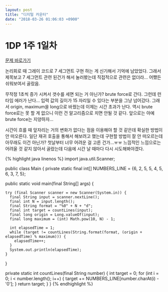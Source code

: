 ```yaml
---
layout: post
title: "디지털 카운터"
date: "2018-03-26 01:06:03 +0900"
---
```

# 1DP 1주 1일차
[문제 바로가기](https://www.acmicpc.net/problem/1020)

논리회로 때 그레이 코드로 7 세그먼트 구현 하는 게 신기해서 기억에 남았었다.
그래서 제목보고 7 세그먼트 관련 된건가 해서 눌러봤는데 직접적으로 관련은 없더라…
어쨌든 쉬워보여서 골랐음.

무작정 1초씩 증가 시켜서 갯수를 세면 되는 거 아닌가? brute force로 간다.
그런데 런타임 에러가 난다…
입력 값의 길이가 15 자리일 수 있다는 부분을 그냥 넘어갔다. 그래서 origin, maximum을 long으로 바꿨는데 이제는 시간 초과가 난다. 역시 brute force로는 못 할 게 없으니 이런 건 알고리즘으로 치면 안될 것 같다. 앞으로는 아예 brute force는 지양하자…

시간이 흐를 때 앞자리는 거의 변화가 없다는 점을 이용해야 할 것 같은데 확실한 방법이 안 떠오른다. 일단 재귀 호출을 통해서 해보려고 했는데 구현할 방법이 잘 안 떠오르는데 아무래도 이건 아닌가? 첫날부터 너무 어려운 걸 고른 건가…ㅠㅠ 느낌적인 느낌으로는 어려울 것 같지 않아서 골랐는데 다음에 시간 날 때마다 다시 시도해봐야겠다.

{% highlight java linenos %}
import java.util.Scanner;

public class Main {
  private static final int[] NUMBERS_LINE = {6, 2, 5, 5, 4, 5, 6, 3, 7, 5};

  public static void main(final String[] args) {

    try (final Scanner scanner = new Scanner(System.in)) {
      final String input = scanner.nextLine();
      final int N = input.length();
      final String format = "%0" + N + "d";
      final int target = countLines(input);
      final long origin = Long.valueOf(input);
      final long maximum = (int) Math.pow(10, N) - 1;

      int elapsedTime = 1;
      while (target != countLines(String.format(format, (origin + elapsedTime) % maximum))) {
        elapsedTime++;
      }
      System.out.println(elapsedTime);
    }
  }

  private static int countLines(final String number) {
    int target = 0;
    for (int i = 0; i < number.length(); i++) {
      target += NUMBERS_LINE[number.charAt(i) - '0'];
    }
    return target;
  }
}
{% endhighlight %}